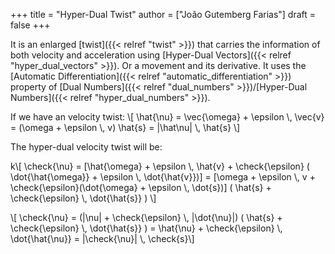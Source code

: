 +++
title = "Hyper-Dual Twist"
author = ["João Gutemberg Farias"]
draft = false
+++

It is an enlarged [twist]({{< relref "twist" >}}) that carries the information of both velocity and acceleration using [Hyper-Dual Vectors]({{< relref "hyper_dual_vectors" >}}). Or a movement and its derivative. It uses the [Automatic Differentiation]({{< relref "automatic_differentiation" >}}) property of [Dual Numbers]({{< relref "dual_numbers" >}})/[Hyper-Dual Numbers]({{< relref "hyper_dual_numbers" >}}).

If we have an velocity twist:
\\[ \hat{\nu} = \vec{\omega} + \epsilon \\, \vec{v} = (\omega + \epsilon \\, v) \hat{s} = |\hat\nu| \\, \hat{s} \\]

The hyper-dual velocity twist will be:

k\\[ \check{\nu} = [\hat{\omega} + \epsilon \\, \hat{v} + \check{\epsilon} ( \dot{\hat{\omega}} + \epsilon \\, \dot{\hat{v}})] = [\omega + \epsilon \\, v + \check{\epsilon}(\dot{\omega} + \epsilon \\, \dot{s})] ( \hat{s} + \check{\epsilon} \\, \dot{\hat{s}} ) \\]

\\[ \check{\nu} = (|\nu| + \check{\epsilon} \\, |\dot{\nu}|) ( \hat{s} + \check{\epsilon} \\, \dot{\hat{s}} ) = \hat{\nu} + \check{\epsilon} \\, \dot{\hat{\nu}} = |\check{\nu}| \\, \check{s}\\]
